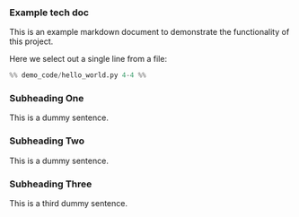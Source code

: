 ### Example tech doc

This is an example markdown document to demonstrate the functionality
of this project.

Here we select out a single line from a file:

```python
%% demo_code/hello_world.py 4-4 %%
```

### Subheading One

This is a dummy sentence.

### Subheading Two

This is a dummy sentence.

### Subheading Three

This is a third dummy sentence.
